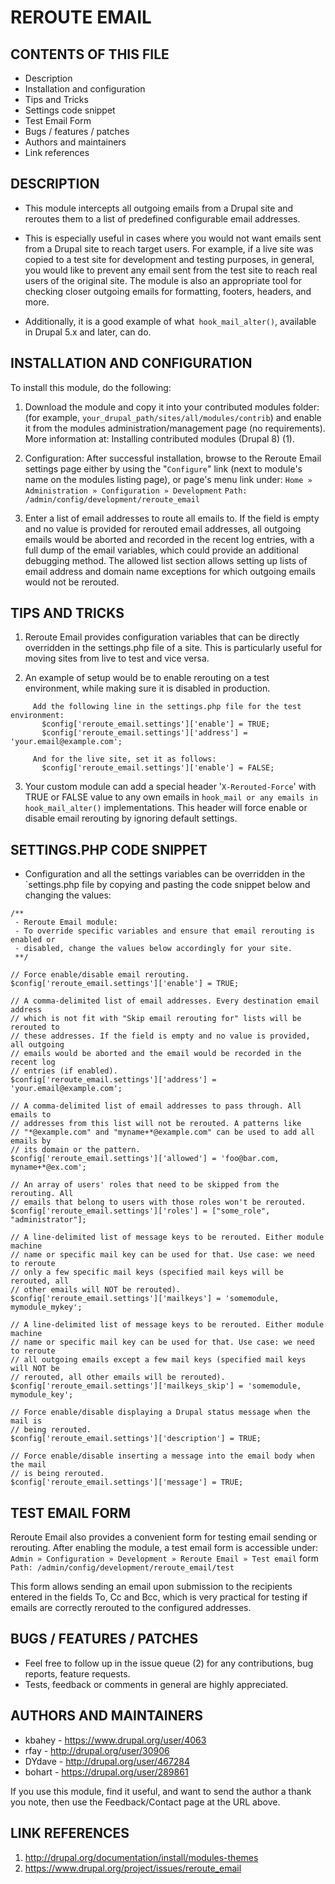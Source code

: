 # REROUTE EMAIL

## CONTENTS OF THIS FILE

 - Description
 - Installation and configuration
 - Tips and Tricks
 - Settings code snippet
 - Test Email Form
 - Bugs / features / patches
 - Authors and maintainers
 - Link references

## DESCRIPTION

- This module intercepts all outgoing emails from a Drupal site and
  reroutes them to a list of predefined configurable email addresses.

- This is especially useful in cases where you would not want emails sent from a
Drupal site to reach target users. For example, if a live site was copied to a
test site for development and testing purposes, in general, you would like to
prevent any email sent from the test site to reach real users of the original
site. The module is also an appropriate tool for checking closer outgoing emails
for formatting, footers, headers, and more.

- Additionally, it is a good example of what` hook_mail_alter()`, available in
Drupal 5.x and later, can do.

## INSTALLATION AND CONFIGURATION

To install this module, do the following:

1. Download the module and copy it into your contributed modules folder:
(for example, `your_drupal_path/sites/all/modules/contrib`) and enable
it from the modules administration/management page (no requirements).
More information at: Installing contributed modules (Drupal 8) (1).

2. Configuration:
After successful installation, browse to the Reroute Email settings page either
by using the "`Configure`" link (next to module's name on the modules listing
page), or page's menu link under:
`Home » Administration » Configuration » Development`
`Path: /admin/config/development/reroute_email`

3. Enter a list of email addresses to route all emails to. If the field is
empty and no value is provided for rerouted email addresses, all outgoing
emails would be aborted and recorded in the recent log entries, with a full
dump of the email variables, which could provide an additional debugging
method. The allowed list section allows setting up lists of email address and
domain name exceptions for which outgoing emails would not be rerouted.

## TIPS AND TRICKS

1.  Reroute Email provides configuration variables that can be directly
overridden in the settings.php file of a site. This is particularly useful for
moving sites from live to test and vice versa.

2.  An example of setup would be to enable rerouting on a test environment,
while making sure it is disabled in production.
```
     Add the following line in the settings.php file for the test environment:
       $config['reroute_email.settings']['enable'] = TRUE;
       $config['reroute_email.settings']['address'] = 'your.email@example.com';

     And for the live site, set it as follows:
       $config['reroute_email.settings']['enable'] = FALSE;
```
3.  Your custom module can add a special header '`X-Rerouted-Force`' with
TRUE or FALSE value to any own emails in
`hook_mail or any emails in hook_mail_alter()` implementations.
This header will force enable or disable email rerouting by
ignoring default settings.

## SETTINGS.PHP CODE SNIPPET

- Configuration and all the settings variables can be overridden in the
`settings.php file by copying and pasting the code snippet below and changing
the values:
```
/**
 - Reroute Email module:
 - To override specific variables and ensure that email rerouting is enabled or
 - disabled, change the values below accordingly for your site.
 **/

// Force enable/disable email rerouting.
$config['reroute_email.settings']['enable'] = TRUE;

// A comma-delimited list of email addresses. Every destination email address
// which is not fit with "Skip email rerouting for" lists will be rerouted to
// these addresses. If the field is empty and no value is provided, all outgoing
// emails would be aborted and the email would be recorded in the recent log
// entries (if enabled).
$config['reroute_email.settings']['address'] = 'your.email@example.com';

// A comma-delimited list of email addresses to pass through. All emails to
// addresses from this list will not be rerouted. A patterns like
// "*@example.com" and "myname+*@example.com" can be used to add all emails by
// its domain or the pattern.
$config['reroute_email.settings']['allowed'] = 'foo@bar.com, myname+*@ex.com';

// An array of users' roles that need to be skipped from the rerouting. All
// emails that belong to users with those roles won't be rerouted.
$config['reroute_email.settings']['roles'] = ["some_role", "administrator"];

// A line-delimited list of message keys to be rerouted. Either module machine
// name or specific mail key can be used for that. Use case: we need to reroute
// only a few specific mail keys (specified mail keys will be rerouted, all
// other emails will NOT be rerouted).
$config['reroute_email.settings']['mailkeys'] = 'somemodule, mymodule_mykey';

// A line-delimited list of message keys to be rerouted. Either module machine
// name or specific mail key can be used for that. Use case: we need to reroute
// all outgoing emails except a few mail keys (specified mail keys will NOT be
// rerouted, all other emails will be rerouted).
$config['reroute_email.settings']['mailkeys_skip'] = 'somemodule, mymodule_key';

// Force enable/disable displaying a Drupal status message when the mail is
// being rerouted.
$config['reroute_email.settings']['description'] = TRUE;

// Force enable/disable inserting a message into the email body when the mail
// is being rerouted.
$config['reroute_email.settings']['message'] = TRUE;
```
## TEST EMAIL FORM

Reroute Email also provides a convenient form for testing email sending or
rerouting. After enabling the module, a test email form is accessible under:
`Admin » Configuration » Development » Reroute Email » Test email` form
`Path: /admin/config/development/reroute_email/test`

This form allows sending an email upon submission to the recipients entered in
the fields To, Cc and Bcc, which is very practical for testing if emails are
correctly rerouted to the configured addresses.

## BUGS / FEATURES / PATCHES

- Feel free to follow up in the issue queue (2) for any contributions, bug
reports, feature requests.
- Tests, feedback or comments in general are highly appreciated.

## AUTHORS AND MAINTAINERS

- kbahey - <https://www.drupal.org/user/4063>
- rfay - <http://drupal.org/user/30906>
- DYdave - <http://drupal.org/user/467284>
- bohart - <https://drupal.org/user/289861>

If you use this module, find it useful, and want to send the author a thank you
note, then use the Feedback/Contact page at the URL above.

## LINK REFERENCES

1. <http://drupal.org/documentation/install/modules-themes>
2. <https://www.drupal.org/project/issues/reroute_email>
